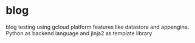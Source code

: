 # blog
blog testing using gcloud platform features like datastore and appengine. Python as backend language and jinja2 as template library
